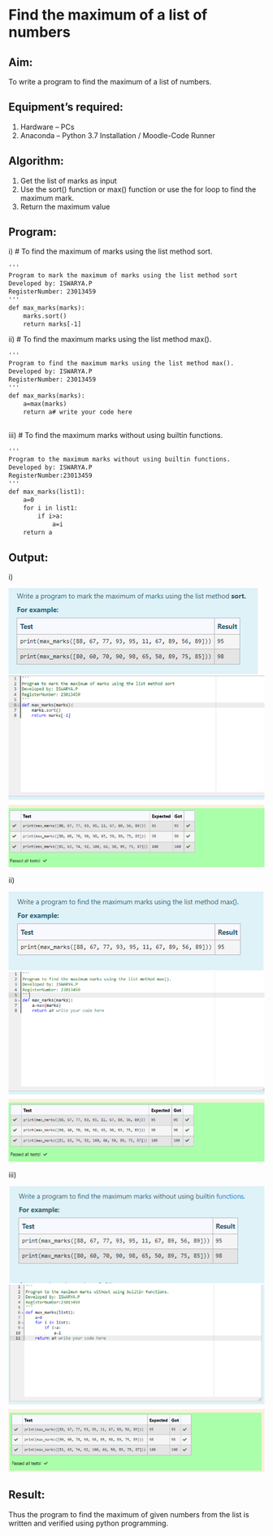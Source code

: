 # Find the maximum of a list of numbers
## Aim:
To write a program to find the maximum of a list of numbers.
## Equipment’s required:
1.	Hardware – PCs
2.	Anaconda – Python 3.7 Installation / Moodle-Code Runner
## Algorithm:
1.	Get the list of marks as input
2.	Use the sort() function or max() function or use the for loop to find the maximum mark.
3.	Return the maximum value
## Program:

i)	# To find the maximum of marks using the list method sort.
```
''' 
Program to mark the maximum of marks using the list method sort
Developed by: ISWARYA.P
RegisterNumber: 23013459
'''
def max_marks(marks):
    marks.sort()
    return marks[-1]

```

ii)	# To find the maximum marks using the list method max().
```
''' 
Program to find the maximum marks using the list method max().
Developed by: ISWARYA.P
RegisterNumber: 23013459
'''
def max_marks(marks):
    a=max(marks)
    return a# write your code here


```

iii) # To find the maximum marks without using builtin functions.
```
''' 
Program to the maximum marks without using builtin functions.
Developed by: ISWARYA.P
RegisterNumber:23013459 
'''
def max_marks(list1):
    a=0
    for i in list1:
        if i>a:
            a=i
    return a
```
 
 ## Output:

i)



![Alt text](<method sort.png>)
![Alt text](method-sort-1.png)

ii)


![Alt text](<method max.png>)
![Alt text](method-max-1.png)

iii)


![Alt text](<builtin func.png>)
![Alt text](<method-built in function-1.png>)

## Result:
Thus the program to find the maximum of given numbers from the list is written and verified using python programming.